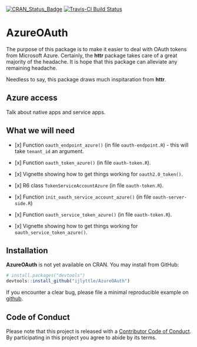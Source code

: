 
<!-- README.md is generated from README.Rmd. Please edit that file -->
[![CRAN\_Status\_Badge](http://www.r-pkg.org/badges/version/AzureOAuth)](https://cran.r-project.org/package=AzureOAuth) [![Travis-CI Build Status](https://travis-ci.org/ijlyttle/AzureOAuth.svg?branch=master)](https://travis-ci.org/ijlyttle/AzureOAuth)

AzureOAuth
==========

The purpose of this package is to make it easier to deal with OAuth tokens from Microsoft Azure. Certainly, the **httr** package takes care of a great majority of the headache. It is hope that this package can alleviate any remaining headache.

Needless to say, this package draws much inspitaration from **httr**.

Azure access
------------

Talk about native apps and service apps.

What we will need
-----------------

-   \[x\] Function `oauth_endpoint_azure()` (in file `oauth-endpoint.R`) - this will take `tenant_id` an argument.

-   \[x\] Function `oauth_token_azure()` (in file `oauth-token.R`).

-   \[x\] Vignette showing how to get things working for `oauth2.0_token()`.

-   \[x\] R6 class `TokenServiceAccountAzure` (in file `oauth-token.R`).

-   \[x\] Function `init_oauth_service_account_azure()` (in file `oauth-server-side.R`)

-   \[x\] Function `oauth_service_token_azure()` (in file `oauth-token.R`).

-   \[x\] Vignette showing how to get things working for `oauth_service_token_azure()`.

Installation
------------

**AzureOAuth** is not yet available on CRAN. You may install from GitHub:

``` r
# install.packages("devtools")
devtools::install_github("ijlyttle/AzureOAuth")
```

If you encounter a clear bug, please file a minimal reproducible example on [github](https://github.com/ijlyttle/AzureOAuth/issues).

Code of Conduct
---------------

Please note that this project is released with a [Contributor Code of Conduct](CONDUCT.md). By participating in this project you agree to abide by its terms.
